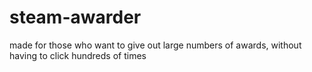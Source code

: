 # steam-awarder
made for those who want to give out large numbers of awards, without having to click hundreds of times
